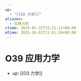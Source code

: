 ```yaml
---
up:
  - "[[O3 力学]]"
aliases:
  - 应用力学
ctime: 2025-01-25T15:21:12+08:00
mtime: 2025-10-01T11:41:28+08:00
---
```


# O39 应用力学

- up: [[O3 力学]]
